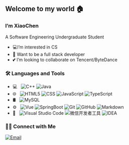 ## Welcome to my world :house:

### I’m XiaoChen

A Software Engineering Undergraduate Student

- 💻I’m interested in CS
- :paw_prints: Want to be a full stack developer 
- :two_hearts: I’m looking to collaborate on Tencent/ByteDance

<h3> 🛠  Languages and Tools</h3>

- 💻 &nbsp;
  ![C++](https://img.shields.io/badge/-C++-333333?style=flat&logo=C%2B%2B&logoColor=00599C)
  ![Java](https://img.shields.io/badge/-Java-333333?style=flat&logo=Java&logoColor=007396)
- 🌐 &nbsp;
  ![HTML5](https://img.shields.io/badge/-HTML5-333333?style=flat&logo=HTML5)
  ![CSS](https://img.shields.io/badge/-CSS-333333?style=flat&logo=CSS3&logoColor=1572B6)
  ![JavaScript](https://img.shields.io/badge/-JavaScript-333333?style=flat&logo=javascript)
  ![TypeScript](https://img.shields.io/badge/-TypeScript-333333?style=flat&logo=typescript)
- 🛢 &nbsp;
  ![MySQL](https://img.shields.io/badge/-MySQL-333333?style=flat&logo=mysql)
- ⚙️ &nbsp;
  ![Vue](https://img.shields.io/badge/-Vue-333333?style=flat&logo=vue.js)
  ![SpringBoot](https://img.shields.io/badge/-SpringBoot-333333?style=flat&logo=Spring-Boot)
  ![Git](https://img.shields.io/badge/-Git-333333?style=flat&logo=git)
  ![GitHub](https://img.shields.io/badge/-GitHub-333333?style=flat&logo=github)
  ![Markdown](https://img.shields.io/badge/-Markdown-333333?style=flat&logo=markdown)
- 🔧 &nbsp;
  ![Visual Studio Code](https://img.shields.io/badge/-Visual%20Studio%20Code-333333?style=flat&logo=visual-studio-code&logoColor=007ACC)
  ![微信开发者工具](https://img.shields.io/badge/-%E5%BE%AE%E4%BF%A1%E5%BC%80%E5%8F%91%E8%80%85%E5%B7%A5%E5%85%B7-333333?style=flat&logo=wechat)
  ![IDEA](https://img.shields.io/badge/-IDEA-333333?style=flat&logo=IntelliJ-IDEA&logoColor=1479f3)

<h3> 🤝🏻  Connect with Me </h3>

<p>
<a href="mailto:1819874027@qq.com"><img alt="Email" src="https://img.shields.io/badge/Email-1819874027@qq.com-blue?style=flat-square&logo=gmail"></a>
</p>

<!---
XiaoJing-C/XiaoJing-C is a ✨ special ✨ repository because its `README.md` (this file) appears on your GitHub profile.
You can click the Preview link to take a look at your changes.
--->


